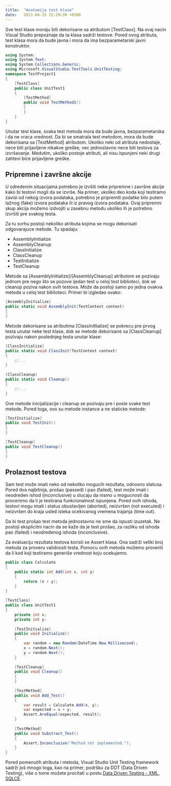 ```yaml
---
title:  "Anatomija test klase"
date:   2011-04-25 22:20:30 +0100
---
```


Sve test klase moraju biti dekorisane sa atributom [TestClass]. Na ovaj nacin Visual Studio prepoznaje da ta klasa sadrži testove. Pored ovog atributa, test klasa mora da bude javna i mora da ima bezparametarski javni konstruktor.

```csharp
using System;
using System.Text;
using System.Collections.Generic;
using Microsoft.VisualStudio.TestTools.UnitTesting;
namespace TestProject1
{
    [TestClass]
    public class UnitTest1
    {
        [TestMethod]
        public void TestMethod1()
        {
        }
    }
}
```

Unutar test klase, svaka test metoda mora da bude javna, bezparametarska i da ne vraca vrednost. Da bi se smatrala test metodom, mora da bude dekorisana sa [TestMethod] atributom. Ukoliko neki od atributa nedostaje, nece biti prijavljene nikakve greške, vec  jednostavno nece biti testova za izvršavanje. Medutim, ukoliko postoje atributi, ali nisu ispunjeni neki drugi zahtevi bice prijavljene greške.

## Pripremne i završne akcije

U odredenim situacijama potrebno je izvšiti neke pripremne i završne akcije kako bi testovi mogli da se izvrše. Na primer, ukoliko deo koda koji testiramo zavisi od nekog izvora podataka, potrebno je pripremiti podatke bilo   putem lažnog (fake) izvora podataka ili iz pravog izvora podataka. Ovaj pripremni skup akcija možemo izdvojiti u zasebnu metodu ukoliko ih je potrebno izvršiti pre svakog testa.

Za tu svrhu postoji nekoliko atributa kojima se mogu dekorisati odgovarajuce metode. Tu spadaju:

- AssemblyInitialize
- AssemblyCleanup
- ClassInitialize
- ClassCleanup
- TestInitialize
- TestCleanup

Metode sa [AssemblyInitialize]/[AssemblyCleanup] atributom se pozivaju jednom pre nego što se pozove ijedan test u celoj test biblioteci, dok se cleanup poziva nakon svih testova. Može da postoji samo po jedna ovakva metoda u celoj test biblioteci.  Primer bi izgledao ovako:

```csharp
[AssemblyInitialize]
public static void AssemblyInit(TestContext context)
{
}
```

Metode dekorisane sa atributima [ClassInitlialize]  se pokrecu pre prvog testa unutar neke test klase, dok se metode dekorisane sa [ClassCleanup] pozivaju nakon poslednjeg testa unutar klase:

```csharp
[ClassInitialize]
public static void ClassInit(TestContext context)
{
    //...
}
 
[ClassCleanup]
public static void Cleanup()
{
    //...
}
```

Ove metode inicijalizacije i cleanup se pozivaju pre i posle svake test metode. Pored toga, ovo su metode instance a ne staticke metode:

```csharp
[TestInitialize]
public void TestInit()
{
}
 
[TestCleanup]
public void TestCleanup()
{
}
```

## Prolaznost testova

Sam test može imati neko od nekoliko mogucih rezultata, odnosno statusa. Pored dva najbitnija, prošao (passed) i pao (failed), test može imati i neodreden ishod (inconclusive) u slucaju da nismo u mogucnosti da procenimo da li je testirana funkcionalnost ispunjena. Pored ovih ishoda, testovi mogu imati i status obustavljen (aborted), neizvršen (not executed) i neizvršen do kraja usled isteka ocekivanog vremena trajanja (time out).

Da bi test prošao test metoda jednostavno ne sme da ispusti izuzetak. Ne postoji eksplicitni nacin da se kaže da je test prošao, za razliku od ishoda pao (failed) i neodredenog ishoda (inconclusive).

Za evaluaciju rezultata testova koristi se Assert klasa. Ona sadrži veliki broj metoda za proveru validnosti testa. Pomocu ovih metoda možemo proveriti da li kod koji testiramo generiše vrednost koju ocekujemo.

```csharp
public class Calculate
{
    public static int Add(int x, int y)
    {
        return (x + y);
    }
}
 
[TestClass]
public class UnitTest1
{
    private int x;
    private int y;
 
    [TestInitialize]
    public void Initialize()
    {
        var random = new Random(DateTime.Now.Millisecond);
        x = random.Next();
        y = random.Next();
    }
 
    [TestCleanup]
    public void Cleanup()
    {
    }
 
    [TestMethod]
    public void Add_Test()
    {
        var result = Calculate.Add(x, y);
        var expected = x + y;
        Assert.AreEqual(expected, result);
    }
 
    [TestMethod]
    public void Substract_Test()
    {
        Assert.Inconclusive("Method not implemented.");
    }
}
```

Pored pomenutih atributa i metoda, Visual Studio Unit Testing framework sadrži još mnogo toga, kao na primer, podršku za DDT (Data Driven Testing), više o tome možete procitati u postu [Data Driven Testing - XML, SQLCE](http://ivanfranjic.net/2011/4/data-driven-testing-xml-sqlce).
